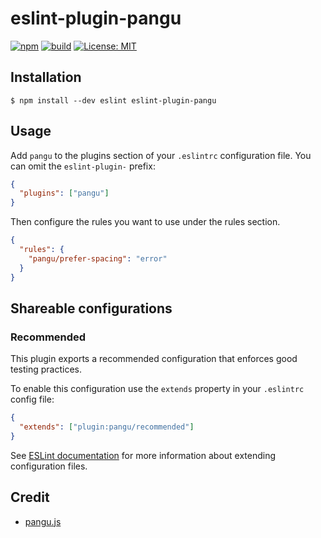 # eslint-plugin-pangu

[![npm](https://img.shields.io/npm/v/eslint-plugin-pangu.svg?style=flat-square)](https://www.npmjs.com/package/eslint-plugin-pangu)
[![build](https://travis-ci.org/chentsulin/eslint-plugin-pangu.svg?branch=master)](https://travis-ci.org/chentsulin/eslint-plugin-pangu)
[![License: MIT](https://img.shields.io/badge/License-MIT-blue.svg)](https://opensource.org/licenses/MIT)

## Installation

```
$ npm install --dev eslint eslint-plugin-pangu
```

## Usage

Add `pangu` to the plugins section of your `.eslintrc` configuration file. You
can omit the `eslint-plugin-` prefix:

```json
{
  "plugins": ["pangu"]
}
```

Then configure the rules you want to use under the rules section.

```json
{
  "rules": {
    "pangu/prefer-spacing": "error"
  }
}
```

## Shareable configurations

### Recommended

This plugin exports a recommended configuration that enforces good testing
practices.

To enable this configuration use the `extends` property in your `.eslintrc`
config file:

```json
{
  "extends": ["plugin:pangu/recommended"]
}
```

See
[ESLint documentation](http://eslint.org/docs/user-guide/configuring#extending-configuration-files)
for more information about extending configuration files.

## Credit

* [pangu.js](https://github.com/vinta/pangu.js/)
